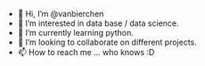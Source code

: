 - 👋 Hi, I’m @vanbierchen
- 👀 I’m interested in data base / data science.
- 🌱 I’m currently learning python.
- 💞️ I’m looking to collaborate on different projects.
- 📫 How to reach me ... who knows :D
